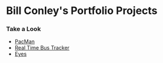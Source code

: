 <h1> Bill Conley's Portfolio Projects</h1>
<h3>Take a Look</h3>
<ul>
  <li><a href="https://billconley01.github.io/PacMan/#README.md">PacMan</a></li>
  <li><a href="https://billconley01.github.io/Real-Time-Bus-Tracker/#README.md">Real Time Bus Tracker</a></li>
  <li><a href="https://billconley01.github.io/Eyes/#README.md">Eyes</a></li>
 </ul>
